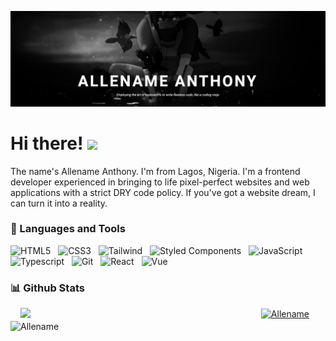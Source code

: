 ![Header](https://github.com/Allename/Allename/blob/main/itachi.png)

# Hi there! <img src="https://raw.githubusercontent.com/MartinHeinz/MartinHeinz/master/wave.gif" width="30px">

The name's Allename Anthony. I'm from Lagos, Nigeria. I'm a frontend developer experienced in bringing to life pixel-perfect websites and web applications with a strict DRY code policy. If you've got a website dream, I can turn it into a reality.  


### 🧰 Languages and Tools

![HTML5](https://img.shields.io/badge/-HTML5-black?logo=html5&style=social)&nbsp;&nbsp;
![CSS3](https://img.shields.io/badge/-CSS3-black?logo=css3&style=social)&nbsp;&nbsp;
![Tailwind](https://img.shields.io/badge/-Tailwind-black?logo=tailwind-css&style=social)&nbsp;&nbsp;
![Styled Components](https://img.shields.io/badge/-StyledComponents-black?logo=styledcomponents&style=social)&nbsp;&nbsp;
![JavaScript](https://img.shields.io/badge/-JavaScript-black?logo=javascript&style=social)&nbsp;&nbsp;
![Typescript](https://img.shields.io/badge/-Typescript-black?logo=typescript&style=social)&nbsp;&nbsp;
![Git](https://img.shields.io/badge/-Git-black?logo=git&style=social)&nbsp;&nbsp;
![React](https://img.shields.io/badge/-React-black?logo=react&style=social)&nbsp;&nbsp;
![Vue](https://img.shields.io/badge/-Vue-black?logo=vue&style=social)&nbsp;&nbsp;
<br />


### 📊 Github Stats

<div style="display: flex; align-items: center; justify-content: space-between; margin: 0 1rem;">
<!--   <a  align="left" href="https://github.com/Allename/Allename" width="250px">
    <img src="https://github-readme-stats.vercel.app/api?username=Allename&show_icons=true&theme=chartreuse-dark">
  </a> -->
  
  <a align="left" href="https://github.com/Allename" width="250px">
  <img src="https://allename-readme-stats.vercel.app/api?username=Allename&show_icons=true&theme=chartreuse-dark&count_private=true&include_all_commits=true&cache_seconds=1800" />
</a>
<!--   <a  align="left" href="https://github.com/Allename/Allename" width="250px">
    <img src="https://github-readme-stats-git-masterrstaa-rickstaa.vercel.app/api?username=Allename&&show_icons=true&theme=dark" alt='not-working' >
  </a> -->

  <!-- <a  align="right" href="https://github.com/Allename/github-readme-stats" width="250px" style="margin: 0 10px">
    <img  src="https://github-readme-stats.vercel.app/api/top-langs?username=Allename&show_icons=true&locale=en&layout=compact&theme=chartreuse-dark" height="197px" alt="Allename" />
  </a> -->
  <a  align="right" href="https://github.com/Allename/github-readme-stats" width="250px" style="margin: 0 10px">
    <img  src="https://allename-readme-stats.vercel.app/api/top-langs?username=Allename&show_icons=true&locale=en&layout=compact&theme=chartreuse-dark" height="397px" alt="Allename" />
  </a>
</div>

<!-- <img align="center" src="https://github-readme-streak-stats.herokuapp.com/?user=Allename&theme=chartreuse-dark" alt="Allename" /> -->

<img align="center" src="https://github-readme-streak-stats.herokuapp.com/?user=Allename&theme=chartreuse-dark&count_private=true&date_format=j%20M%5B%20Y%5D&cache_seconds=1800" alt="Allename" />
